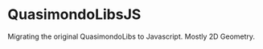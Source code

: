QuasimondoLibsJS
================

Migrating the original QuasimondoLibs to Javascript. Mostly 2D Geometry.
